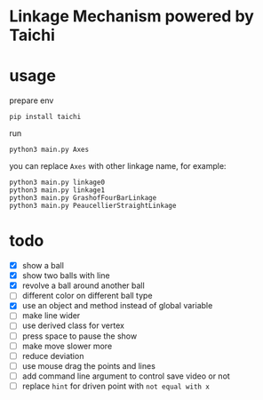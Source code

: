 # Linkage Mechanism powered by Taichi

# usage

prepare env

```shell
pip install taichi
```

run

```shell
python3 main.py Axes
```

you can replace `Axes` with other linkage name, for example:

```shell
python3 main.py linkage0
python3 main.py linkage1
python3 main.py GrashofFourBarLinkage
python3 main.py PeaucellierStraightLinkage
```

# todo

- [x] show a ball
- [x] show two balls with line
- [x] revolve a ball around another ball
- [ ] different color on different ball type
- [x] use an object and method instead of global variable
- [ ] make line wider
- [ ] use derived class for vertex
- [ ] press space to pause the show
- [ ] make move slower more
- [ ] reduce deviation
- [ ] use mouse drag the points and lines
- [ ] add command line argument to control save video or not
- [ ] replace `hint` for driven point with `not equal with x`
